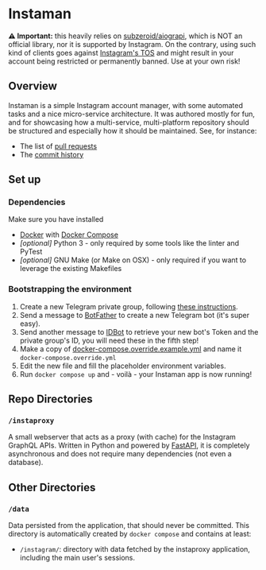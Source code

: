 # Instaman

**⚠️ Important:** this heavily relies on [subzeroid/aiograpi](https://github.com/subzeroid/aiograpi), which is NOT an official library, nor it is supported by Instagram.
On the contrary, using such kind of clients goes against [Instagram's TOS](https://help.instagram.com/581066165581870/) and might result in your account being restricted or permanently banned.
Use at your own risk!

## Overview

Instaman is a simple Instagram account manager, with some automated tasks and a nice micro-service architecture. It was authored mostly for fun, and for showcasing how a multi-service, multi-platform repository should be structured and especially how it should be maintained.
See, for instance:

* The list of [pull requests](./pulls?q=is%3Apr)
* The [commit history](./commits/main/)

## Set up

### Dependencies

Make sure you have installed

* [Docker](https://www.docker.com/) with [Docker Compose](https://docs.docker.com/compose/)
* _[optional]_ Python 3 - only required by some tools like the linter and PyTest
* _[optional]_ GNU Make (or Make on OSX) - only required if you want to leverage the existing Makefiles

### Bootstrapping the environment

1. Create a new Telegram private group, following [these instructions](https://telegram.org/faq#q-how-do-i-create-a-group).
2. Send a message to [BotFather](https://t.me/botfather) to create a new Telegram bot (it's super easy).
3. Send another message to [IDBot](https://t.me/username_to_id_bot) to retrieve your new bot's Token and the private group's ID, you will need these in the fifth step!
4. Make a copy of [docker-compose.override.example.yml](./docker-compose.override.example.yml) and name it `docker-compose.override.yml`
5. Edit the new file and fill the placeholder environment variables.
6. Run `docker compose up` and - voilà - your Instaman app is now running!

## Repo Directories

### `/instaproxy`

A small webserver that acts as a proxy (with cache) for the Instagram GraphQL APIs. Written in Python and powered by [FastAPI](https://github.com/fastapi/fastapi), it is completely asynchronous and does not require many dependencies (not even a database).

## Other Directories

### `/data`

Data persisted from the application, that should never be committed. This directory is automatically created by `docker compose` and contains at least:

* `/instagram/`: directory with data fetched by the instaproxy application, including the main user's sessions.
